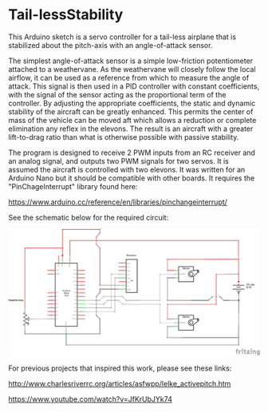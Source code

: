 # Tail-lessStability
This Arduino sketch is a servo controller for a tail-less airplane that is stabilized about the pitch-axis with an angle-of-attack sensor. 

The simplest angle-of-attack sensor is a simple low-friction potentiometer attached to a weathervane. As the weathervane will closely follow the local airflow, it can be used as a reference from which to measure the angle of attack. This signal is then used in a PID controller with constant coefficients, with the signal of the sensor acting as the proportional term of the controller. By adjusting the appropriate coefficients, the static and dynamic stability of the aircraft can be greatly enhanced. This permits the center of mass of the vehicle can be moved aft which allows a reduction or complete elimination any reflex in the elevons. The result is an aircraft with a greater lift-to-drag ratio than what is otherwise possible with passive stability.  

The program is designed to receive 2 PWM inputs from an RC receiver and an analog signal, and outputs two PWM signals for two servos. It is assumed the aircraft is controlled with two elevons. It was written for an Arduino Nano but it should be compatible with other boards. It requires the "PinChageInterrupt" library found here:

  https://www.arduino.cc/reference/en/libraries/pinchangeinterrupt/
  
See the schematic below for the required circuit:

![picture](tail_less_circuit_schem.png)

For previous projects that inspired this work, please see these links:

  http://www.charlesriverrc.org/articles/asfwpp/lelke_activepitch.htm
  
  https://www.youtube.com/watch?v=JfKrUbJYk74

